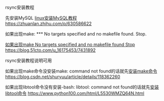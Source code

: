 rsync安装教程


先安装MySQL
[linux安装MySQL教程](linux安装MySQL教程.md)
https://zhuanlan.zhihu.com/p/630586622

 如果出现make: *** No targets specified and no makefile found.  Stop.

[如果出现make No targets specified and no makefile found Stop](如果出现make%20No%20targets%20specified%20and%20no%20makefile%20found%20Stop.md)
https://blog.51cto.com/u_16175453/7431892



rsync安装教程说明可用


如果出现make命令没安装make: command not found的话就先[安装make命令](安装make命令.md)
https://blog.csdn.net/shuryuu/article/details/118362260

如果出现libtool命令没有安装-bash: libtool: command not found的话就先[安装libtool命令](安装libtool命令.md)
https://www.python100.com/html/L5530WMZQ64N.html
